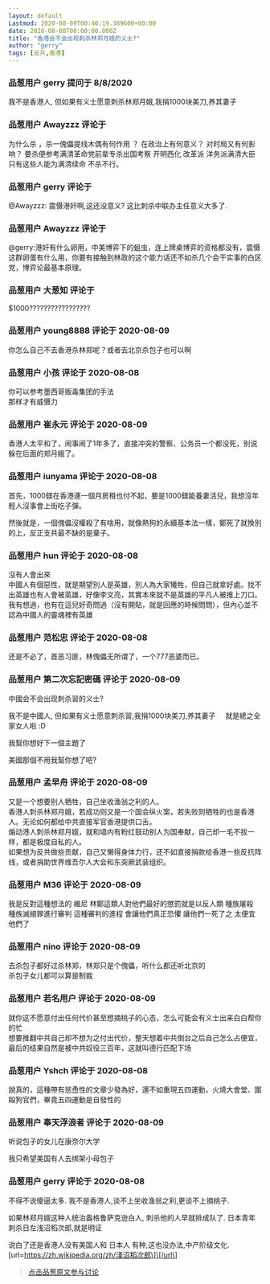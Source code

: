 ```yaml
---
layout: default
Lastmod: 2020-08-09T00:40:19.389600+00:00
date: 2020-08-08T00:00:00.000Z
title: "香港会不会出现刺杀林郑月娥的义士?"
author: "gerry"
tags: [反共,香港]
---
```



### 品葱用户 **gerry** 提问于 8/8/2020
    
我不是香港人, 但如果有义士愿意刺杀林郑月娥,我捐1000块美刀,养其妻子
    
                

### 品葱用户 **Awayzzz** 评论于 
        
为什么杀 ，杀一傀儡提线木偶有何作用 ？ 在政治上有何意义？ 对时局又有何影响？ 要杀便参考满清革命党前辈专杀出国考察 开明西化 改革派 洋务派满清大臣 只有这些人能为满清续命 不杀不行。
        
                

### 品葱用户 **gerry** 评论于 
        
@Awayzzz: 震慑港奸啊,这还没意义? 这比刺杀中联办主任意义大多了.
        
                

### 品葱用户 **Awayzzz** 评论于 
        
@gerry:港奸有什么卵用，中美博弈下的蛆虫，连上牌桌博弈的资格都没有，震慑这群卵蛋有什么用，你要有接触到林政的这个能力话还不如杀几个会干实事的白区党，博弈论最基本原理。
        
                

### 品葱用户 **大葱知** 评论于 
        
$1000?????????????????
        
                

### 品葱用户 **young8888** 评论于 2020-08-09
        
你怎么自己不去香港杀林郑呢？或者去北京杀包子也可以啊
        
                

### 品葱用户 **小孩** 评论于 2020-08-08
        
你可以参考墨西哥贩毒集团的手法  
那样才有威慑力
        
                

### 品葱用户 **崔永元** 评论于 2020-08-09
        
香港人太平和了，闹事闹了1年多了，直接冲突的警察、公务员一个都没死，别说躲在后面的郑月娥了。
        
                

### 品葱用户 **iunyama** 评论于 2020-08-08
        
首先，1000鎂在香港連一個月房租也付不起，要是1000鎂能養妻活兒，我想沒年輕人沒事會上街吃子彈。  
  
然後就是，一個傀儡沒權殺了有啥用，就像熱狗的永續基本法一樣，鄭死了就換別的上，反正支共最不缺的是棄子。
        
                

### 品葱用户 **hun** 评论于 2020-08-08
        
沒有人會出來  
中國人有個惡性，就是期望別人是英雄，別人為大家犧牲，但自己就拿好處。找不出英雄也有人會被英雄，好像李文亮，其實本來就不是英雄的平凡人被推上刀口。我有想過，也有在這兒好奇問過（沒有開貼，就是回應的時候問問），但內心並不認為中國人的靈魂裡有英雄
        
                

### 品葱用户 **范松忠** 评论于 2020-08-08
        
还是不必了，首恶习匪，林傀儡无所谓了，一个777恶婆而已。
        
                

### 品葱用户 **第二次忘記密碼** 评论于 2020-08-09
        
中國会不会出现刺杀習的义士?  
  
我不是中國人, 但如果有义士愿意刺杀習,我捐1000块美刀,养其妻子     就是總之全家女人啦 :D  
  
  
我幫你想好下一個主題了  
  
美國那個不用我幫你想了吧?
        
                

### 品葱用户 **孟早舟** 评论于 2020-08-09
        
又是一个想要别人牺牲，自己坐收渔翁之利的人。  
香港人刺杀林郑月娥，若成功则又是一个国会纵火案，若失败则牺牲的也是香港人。无论如何都给中共直接军官香港提供口舌。  
煽动港人刺杀林郑月娥，就和墙内有粉红鼓动别人为国奉献，自己却一毛不拔一样，都是极度自私的人。  
如果想为反共做些贡献，自己又懒得身体力行，还不如直接捐款给香港一些反抗阵线，或者捐助世界维吾尔人大会和东突厥武装组织。
        
                

### 品葱用户 **M36** 评论于 2020-08-09
        
我是反對這種想法的 維尼 林鄭這類人對他們最好的懲罰就是以反人類 種族屠殺 種族滅絕罪進行審判 這種審判的進程 會讓他們真正恐懼 讓他們一死了之 太便宜他們了
        
                

### 品葱用户 **nino** 评论于 2020-08-09
        
去杀包子都好过杀林郑，林郑只是个傀儡，听什么都还听北京的  
杀包子女儿都可以算是制裁
        
                

### 品葱用户 **若名用户** 评论于 2020-08-09
        
就你这不愿意付出任何代价甚至想摘桃子的心态，怎么可能会有义士出来白白帮你的忙  
想要推翻中共自己却不想为之付出代价，整天想着中共倒台之后自己怎么占便宜，最后的结果自然是被中共奴役三百年，这就叫德行匹配下场
        
                

### 品葱用户 **Yshch** 评论于 2020-08-08
        
說真的，這種帶有慫恿性的文章少發為好，還不如重現五四運動，火燒大會堂、圍毆狗官們，畢竟五四運動是自發性的
        
                

### 品葱用户 **奉天浮浪者** 评论于 2020-08-09
        
听说包子的女儿在康奈尔大学  
  
我只希望美国有人去绑架小母包子
        
                

### 品葱用户 **gerry** 评论于 2020-08-08
        
不得不说傻逼太多. 我不是香港人,谈不上坐收渔翁之利,更谈不上摘桃子.  
  
如果林郑月娥这种人统治盎格鲁萨克逊白人, 刺杀他的人早就排成队了. 日本青年刺杀日左浅沼稻次郎,就是明证  
  
说白了还是香港人没有美国人和 日本人 有种,这也没办法,中产阶级文化.   
\[url=https://zh.wikipedia.org/zh/淺沼稻次郎\]\[/url\]
        
                





> [点击品葱原文参与讨论](https://pincong.rocks/question/29546)

